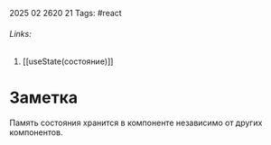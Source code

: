 2025 02 2620 21
Tags: #react 
###### Links: 
1) [[useState(состояние)]]
# Заметка
Память состояния хранится в компоненте независимо от других компонентов. 